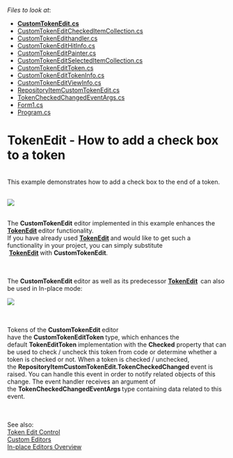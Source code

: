 <!-- default file list -->
*Files to look at*:

* **[CustomTokenEdit.cs](./CS/TokenEdit_Glyph_InEndOfToken/CustomTokenEdit/CustomTokenEdit.cs)**
* [CustomTokenEditCheckedItemCollection.cs](./CS/TokenEdit_Glyph_InEndOfToken/CustomTokenEdit/CustomTokenEditCheckedItemCollection.cs)
* [CustomTokenEdithandler.cs](./CS/TokenEdit_Glyph_InEndOfToken/CustomTokenEdit/CustomTokenEdithandler.cs)
* [CustomTokenEditHitInfo.cs](./CS/TokenEdit_Glyph_InEndOfToken/CustomTokenEdit/CustomTokenEditHitInfo.cs)
* [CustomTokenEditPainter.cs](./CS/TokenEdit_Glyph_InEndOfToken/CustomTokenEdit/CustomTokenEditPainter.cs)
* [CustomTokenEditSelectedItemCollection.cs](./CS/TokenEdit_Glyph_InEndOfToken/CustomTokenEdit/CustomTokenEditSelectedItemCollection.cs)
* [CustomTokenEditToken.cs](./CS/TokenEdit_Glyph_InEndOfToken/CustomTokenEdit/CustomTokenEditToken.cs)
* [CustomTokenEditTokenInfo.cs](./CS/TokenEdit_Glyph_InEndOfToken/CustomTokenEdit/CustomTokenEditTokenInfo.cs)
* [CustomTokenEditViewInfo.cs](./CS/TokenEdit_Glyph_InEndOfToken/CustomTokenEdit/CustomTokenEditViewInfo.cs)
* [RepositoryItemCustomTokenEdit.cs](./CS/TokenEdit_Glyph_InEndOfToken/CustomTokenEdit/RepositoryItemCustomTokenEdit.cs)
* [TokenCheckedChangedEventArgs.cs](./CS/TokenEdit_Glyph_InEndOfToken/CustomTokenEdit/TokenCheckedChangedEventArgs.cs)
* [Form1.cs](./CS/TokenEdit_Glyph_InEndOfToken/Form1.cs)
* [Program.cs](./CS/TokenEdit_Glyph_InEndOfToken/Program.cs)
<!-- default file list end -->
# TokenEdit - How to add a check box to a token


<p><br>This example demonstrates how to add a check box to the end of a token.</p>
<br><img src="https://raw.githubusercontent.com/DevExpress-Examples/tokenedit-how-to-add-a-check-box-to-a-token-t315168/15.1.8+/media/f444211d-abe7-11e5-80bf-00155d62480c.png"><br><br>
<p>The <strong>CustomTokenEdit</strong> editor implemented in this example enhances the <a href="https://documentation.devexpress.com/#WindowsForms/CustomDocument17088"><strong>TokenEdit</strong></a><strong> </strong>editor functionality.<br>If you have already used <a href="https://documentation.devexpress.com/#WindowsForms/CustomDocument17088"><strong>TokenEdit</strong></a><strong> </strong>and would like to get such a functionality in your project, you can simply substitute  <a href="https://documentation.devexpress.com/#WindowsForms/CustomDocument17088"><strong>TokenEdit</strong></a><strong> </strong>with <strong>CustomTokenEdit</strong>.<br><br><br></p>
<p>The <strong>CustomTokenEdit </strong>editor as well as its predecessor <a href="https://documentation.devexpress.com/#WindowsForms/CustomDocument17088"><strong>TokenEdit</strong></a><strong> </strong><strong> </strong>can also be used in In-place mode:</p>
<img src="https://raw.githubusercontent.com/DevExpress-Examples/tokenedit-how-to-add-a-check-box-to-a-token-t315168/15.1.8+/media/836600b8-abed-11e5-80bf-00155d62480c.png"><br><br><br>
<p>Tokens of the <strong>CustomTokenEdit </strong>editor have the <strong>CustomTokenEditToken </strong>type, which enhances the default <strong>TokenEditToken </strong>implementation with the <strong>Checked</strong> property that can be used to check / uncheck this token from code or determine whether a token is checked or not. When a token is checked / unchecked, the <strong>RepositoryItemCustomTokenEdit.TokenCheckedChanged </strong>event is raised. You can handle this event in order to notify related objects of this change. The event handler receives an argument of the <strong>TokenCheckedChangedEventArgs </strong>type containing data related to this event. </p>
<br><br>See also:<br><a href="https://documentation.devexpress.com/#WindowsForms/CustomDocument17088">Token Edit Control</a><br><a href="https://documentation.devexpress.com/#WindowsForms/CustomDocument4716">Custom Editors</a><br><a href="https://documentation.devexpress.com/#WindowsForms/CustomDocument745">In-place Editors Overview</a>

<br/>


